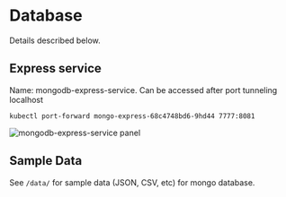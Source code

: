 # Database

Details described below.

## Express service

Name: mongodb-express-service. Can be accessed after port tunneling localhost

```
kubectl port-forward mongo-express-68c4748bd6-9hd44 7777:8081
```

![mongodb-express-service panel](mongo-express-panel.png)



## Sample Data

See `/data/` for sample data (JSON, CSV, etc) for mongo database.

